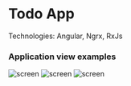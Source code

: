 # Todo App

 Technologies: Angular, Ngrx, RxJs

### Application view examples
![screen](https://github.com/vadimkononenko/ngrx-todo-app/blob/main/screenshots/todosList.png)
![screen](https://github.com/vadimkononenko/ngrx-todo-app/blob/main/screenshots/editModal.png)
![screen](https://github.com/vadimkononenko/ngrx-todo-app/blob/main/screenshots/deleteModal.png)
